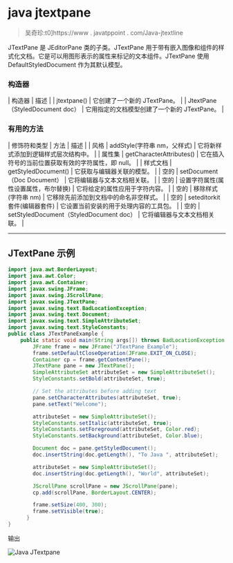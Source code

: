 # java jtextpane

> 吴奇珍:t0]https://www . javatppoint . com/Java-jtextline

JTextPane 是 JEditorPane 类的子类。JTextPane 用于带有嵌入图像和组件的样式化文档。它是可以用图形表示的属性来标记的文本组件。JTextPane 使用 DefaultStyledDocument 作为其默认模型。

### 构造器

| 构造器 | 描述 |
| jtextpane() | 它创建了一个新的 JTextPane。 |
| JtextPane（StyledDocument doc） | 它用指定的文档模型创建了一个新的 JTextPane。 |

### 有用的方法

| 修饰符和类型 | 方法 | 描述 |
| 风格 | addStyle(字符串 nm，父样式) | 它将新样式添加到逻辑样式层次结构中。 |
| 属性集 | getCharacterAttributes() | 它在插入符号的当前位置获取有效的字符属性，即 null。 |
| 样式文档 | getStyledDocument() | 它获取与编辑器关联的模型。 |
| 空的 | setDocument（Doc Document） | 它将编辑器与文本文档相关联。 |
| 空的 | 设置字符属性(属性设置属性，布尔替换) | 它将给定的属性应用于字符内容。 |
| 空的 | 移除样式(字符串 nm) | 它移除先前添加到文档中的命名非空样式。 |
| 空的 | seteditorkit 套件(编辑器套件) | 它设置当前安装的用于处理内容的工具包。 |
| 空的 | setStyledDocument（StyledDocument doc） | 它将编辑器与文本文档相关联。 |

* * *

## JTextPane 示例

```java
import java.awt.BorderLayout;
import java.awt.Color;
import java.awt.Container;
import javax.swing.JFrame;
import javax.swing.JScrollPane;
import javax.swing.JTextPane;
import javax.swing.text.BadLocationException;
import javax.swing.text.Document;
import javax.swing.text.SimpleAttributeSet;
import javax.swing.text.StyleConstants;
public class JTextPaneExample {
	public static void main(String args[]) throws BadLocationException {
	    JFrame frame = new JFrame("JTextPane Example");
	    frame.setDefaultCloseOperation(JFrame.EXIT_ON_CLOSE);
	    Container cp = frame.getContentPane();
	    JTextPane pane = new JTextPane();
	    SimpleAttributeSet attributeSet = new SimpleAttributeSet();
	    StyleConstants.setBold(attributeSet, true);

	    // Set the attributes before adding text
	    pane.setCharacterAttributes(attributeSet, true);
	    pane.setText("Welcome");

	    attributeSet = new SimpleAttributeSet();
	    StyleConstants.setItalic(attributeSet, true);
	    StyleConstants.setForeground(attributeSet, Color.red);
	    StyleConstants.setBackground(attributeSet, Color.blue);

	    Document doc = pane.getStyledDocument();
	    doc.insertString(doc.getLength(), "To Java ", attributeSet);

	    attributeSet = new SimpleAttributeSet();
	    doc.insertString(doc.getLength(), "World", attributeSet);

	    JScrollPane scrollPane = new JScrollPane(pane);
	    cp.add(scrollPane, BorderLayout.CENTER);

	    frame.setSize(400, 300);
	    frame.setVisible(true);
	  }
}

```

输出

![Java JTextpane ](../img/91652a93752c89e0e33b864a33696bdc.png)